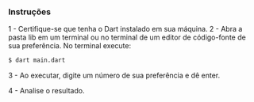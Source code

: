 
### Instruções
1 - Certifique-se que tenha o Dart instalado em sua máquina.
2 - Abra a pasta lib em um terminal ou no terminal de um editor de código-fonte de sua preferência.
No terminal execute:
```sh
$ dart main.dart
``` 
3 - Ao executar, digite um número de sua preferência e dê enter.

4 - Analise o resultado.
